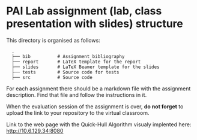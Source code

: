 # PAI Lab assignment (lab, class presentation with slides) structure

This directory is organised as follows:

      .
      ├── bib          # Assignment bibliography
      ├── report       # LaTeX template for the report
      ├── slides       # LaTeX Beamer template for the slides
      ├── tests        # Source code for tests
      ├── src          # Source code

For each assignment there should be a markdown file with the assignment description.
Find that file and follow the instructions in it.

When the evaluation session of the assignment is over, **do not forget** to upload the link to your repository to the virtual classroom.

Link to the web page with the Quick-Hull Algorithm visualy implented here: http://10.6.129.34:8080
